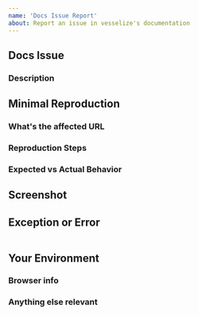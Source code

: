 ```yaml
---
name: 'Docs Issue Report'
about: Report an issue in vesselize's documentation
---
```


## Docs Issue

### Description

<!-- A clear and concise description of the problem... -->

## Minimal Reproduction

### What's the affected URL

<!-- the affected URL... -->

### Reproduction Steps

<!-- If applicable please list the steps to take to reproduce the issue... -->

### Expected vs Actual Behavior

<!-- If applicable please describe the difference between the expected and actual behavior after following the repro steps... -->

## Screenshot

<!-- Often a screenshot can help to capture the issue better than a long description... -->

## Exception or Error

```plain

```

## Your Environment

### Browser info

<!-- Is this a browser specific issue? If so, please specify the device, browser, and version. -->

### Anything else relevant

<!-- Please provide additional info if necessary. -->
